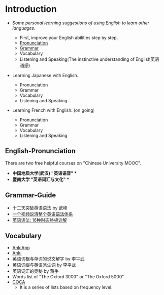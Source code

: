 # Introduction

- *Some personal learning suggestions of using English to learn other languages.* 
   
  - First, improve your English abilities step by step.
  - [Pronunciation](#English-Pronunciation)
  - [Grammar](#grammar-guide)
  - Vocabulary
  - Listening and Speaking\(The instinctive understanding of English英语语感\)
  
- Learning Japanese with English.  
  - Pronunciation
  - Grammar
  - Vocabulary
  - Listening and Speaking

- Learning French with English. \(on going\)
  - Pronunciation
  - Grammar
  - Vocabulary
  - Listening and Speaking

## English-Pronunciation
There are two free helpful courses on \"Chinese University MOOC\".  
  - **中国地质大学(武汉) \"英语语音\" \***
  - **暨南大学 \"英语词汇与文化\" \***

## Grammar-Guide  
  - 十二天突破英语语法 by 武峰
  - [一个视频说清整个英语语法体系](https://www.youtube.com/watch?v=is7vn5URVcc)
  - [英语语法: 16种时态终极详解](https://www.youtube.com/watch?v=P5FrIGgyNSc)
  
## Vocabulary
  - [AnkiApp](https://www.ankiapp.com/)
  - [Anki](https://apps.ankiweb.net/)
  - 英语词根与单词的说文解字 by 李平武
  - 英语词缀与英语派生词 by 李平武
  - 英语词汇的奥秘 by 蒋争
  - Words list of \"The Oxford 3000\" or \"The Oxford 5000\"
  - [COCA](https://www.eapfoundation.com/vocab/general/bnccoca/)
    - It is a series of lists based on frequency level.

